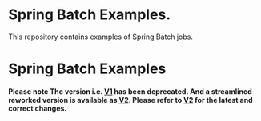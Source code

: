 # Spring Batch Examples.

This repository contains examples of Spring Batch jobs. 

# Spring Batch Examples 
#### **Please note** The version i.e. [V1](./v1/) has been deprecated. And a streamlined reworked version is available as [V2](./v2/). Please refer to [V2](./v2/) for the latest and correct changes.
